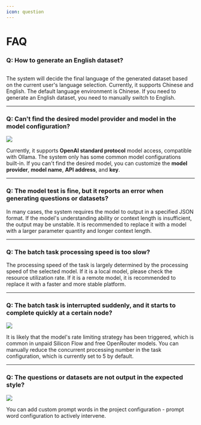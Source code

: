 ```yaml
---
icon: question
---
```


# FAQ

### Q: How to generate an English dataset?

<img src="https://rncg5jvpme.feishu.cn/space/api/box/stream/download/asynccode/?code=ODUzZmFmYThhODVkZjM4NjUyNWYzZWMyYzM1NzlmNDFfRkRoQmROWFA2STFIZUI5dWlJaklSbmhGOHJRNUROZXVfVG9rZW46VEJzbGJvcWEwb1lNa2h4MDQzQWMwWlcybktiXzE3NDcyMjMyMDY6MTc0NzIyNjgwNl9WNA" alt="" data-size="original">

The system will decide the final language of the generated dataset based on the current user's language selection. Currently, it supports Chinese and English. The default language environment is Chinese. If you need to generate an English dataset, you need to manually switch to English.

***

### Q: Can't find the desired model provider and model in the model configuration?

![](https://rncg5jvpme.feishu.cn/space/api/box/stream/download/asynccode/?code=N2U0NTNjZGZhYjY4YTBhZmM1ZjVjMzZmYzIwODc1YmZfTEl0ZXYyZk5aeUlMc1E0NjlxZjMzQjEwRTFGVThzNnZfVG9rZW46WGMwZ2J1ZHZSb0NjQlZ4TUhIcGMySFdZbndkXzE3NDcyMjMyMDY6MTc0NzIyNjgwNl9WNA)

Currently, it supports **OpenAI standard protocol** model access, compatible with Ollama. The system only has some common model configurations built-in. If you can't find the desired model, you can customize the **model provider**, **model name**, **API address**, and **key**.

***

### Q: The model test is fine, but it reports an error when generating questions or datasets?

In many cases, the system requires the model to output in a specified JSON format. If the model's understanding ability or context length is insufficient, the output may be unstable. It is recommended to replace it with a model with a larger parameter quantity and longer context length.

***

### Q: The batch task processing speed is too slow?

The processing speed of the task is largely determined by the processing speed of the selected model. If it is a local model, please check the resource utilization rate. If it is a remote model, it is recommended to replace it with a faster and more stable platform.

***

### Q: The batch task is interrupted suddenly, and it starts to complete quickly at a certain node?

![](https://rncg5jvpme.feishu.cn/space/api/box/stream/download/asynccode/?code=Nzg1NzA2YzE2NGNmYzZiZjRkNjIxZjE0Y2ZkYzhiY2Vfa3N5QzBqTnR6bXJsZ0VnSkhaTTcxakl2S1oxT1JnSm5fVG9rZW46WWpibmI4eVBhbzc3WnR4MU41T2NJSEVGbmxnXzE3NDcyMjMyMDY6MTc0NzIyNjgwNl9WNA)

It is likely that the model's rate limiting strategy has been triggered, which is common in unpaid Silicon Flow and free OpenRouter models. You can manually reduce the concurrent processing number in the task configuration, which is currently set to 5 by default.

***

### Q: The questions or datasets are not output in the expected style?

![](https://rncg5jvpme.feishu.cn/space/api/box/stream/download/asynccode/?code=MjllODY4ZTQwNDRjN2M5NzdjODNkOTc1N2YyNDc0NmJfbTlyUDhvaHM4eEZWSTZHa0tnWHA1Zm1hbUcxRWNGZmpfVG9rZW46QlBIVmJEZ01Zb2hVNGp4YVZBRGNTUE1QbkJlXzE3NDcyMjMyMDY6MTc0NzIyNjgwNl9WNA)

You can add custom prompt words in the project configuration - prompt word configuration to actively intervene.
